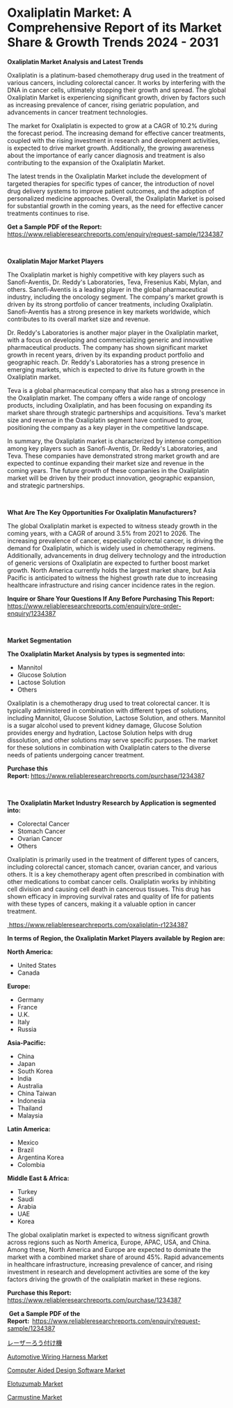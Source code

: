 <p><h1>Oxaliplatin Market: A Comprehensive Report of its Market Share & Growth Trends 2024 - 2031</h1></p><p><strong>Oxaliplatin Market Analysis and Latest Trends</strong></p>
<p><p>Oxaliplatin is a platinum-based chemotherapy drug used in the treatment of various cancers, including colorectal cancer. It works by interfering with the DNA in cancer cells, ultimately stopping their growth and spread. The global Oxaliplatin Market is experiencing significant growth, driven by factors such as increasing prevalence of cancer, rising geriatric population, and advancements in cancer treatment technologies.</p><p>The market for Oxaliplatin is expected to grow at a CAGR of 10.2% during the forecast period. The increasing demand for effective cancer treatments, coupled with the rising investment in research and development activities, is expected to drive market growth. Additionally, the growing awareness about the importance of early cancer diagnosis and treatment is also contributing to the expansion of the Oxaliplatin Market.</p><p>The latest trends in the Oxaliplatin Market include the development of targeted therapies for specific types of cancer, the introduction of novel drug delivery systems to improve patient outcomes, and the adoption of personalized medicine approaches. Overall, the Oxaliplatin Market is poised for substantial growth in the coming years, as the need for effective cancer treatments continues to rise.</p></p>
<p><strong>Get a Sample PDF of the Report:&nbsp;</strong> <a href="https://www.reliableresearchreports.com/enquiry/request-sample/1234387">https://www.reliableresearchreports.com/enquiry/request-sample/1234387</a></p>
<p>&nbsp;</p>
<p><strong>Oxaliplatin Major Market Players</strong></p>
<p><p>The Oxaliplatin market is highly competitive with key players such as Sanofi-Aventis, Dr. Reddy's Laboratories, Teva, Fresenius Kabi, Mylan, and others. Sanofi-Aventis is a leading player in the global pharmaceutical industry, including the oncology segment. The company's market growth is driven by its strong portfolio of cancer treatments, including Oxaliplatin. Sanofi-Aventis has a strong presence in key markets worldwide, which contributes to its overall market size and revenue.</p><p>Dr. Reddy's Laboratories is another major player in the Oxaliplatin market, with a focus on developing and commercializing generic and innovative pharmaceutical products. The company has shown significant market growth in recent years, driven by its expanding product portfolio and geographic reach. Dr. Reddy's Laboratories has a strong presence in emerging markets, which is expected to drive its future growth in the Oxaliplatin market.</p><p>Teva is a global pharmaceutical company that also has a strong presence in the Oxaliplatin market. The company offers a wide range of oncology products, including Oxaliplatin, and has been focusing on expanding its market share through strategic partnerships and acquisitions. Teva's market size and revenue in the Oxaliplatin segment have continued to grow, positioning the company as a key player in the competitive landscape.</p><p>In summary, the Oxaliplatin market is characterized by intense competition among key players such as Sanofi-Aventis, Dr. Reddy's Laboratories, and Teva. These companies have demonstrated strong market growth and are expected to continue expanding their market size and revenue in the coming years. The future growth of these companies in the Oxaliplatin market will be driven by their product innovation, geographic expansion, and strategic partnerships.</p></p>
<p>&nbsp;</p>
<p><strong>What Are The Key Opportunities For Oxaliplatin Manufacturers?</strong></p>
<p><p>The global Oxaliplatin market is expected to witness steady growth in the coming years, with a CAGR of around 3.5% from 2021 to 2026. The increasing prevalence of cancer, especially colorectal cancer, is driving the demand for Oxaliplatin, which is widely used in chemotherapy regimens. Additionally, advancements in drug delivery technology and the introduction of generic versions of Oxaliplatin are expected to further boost market growth. North America currently holds the largest market share, but Asia Pacific is anticipated to witness the highest growth rate due to increasing healthcare infrastructure and rising cancer incidence rates in the region.</p></p>
<p><strong>Inquire or Share Your Questions If Any Before Purchasing This Report:</strong> <a href="https://www.reliableresearchreports.com/enquiry/pre-order-enquiry/1234387">https://www.reliableresearchreports.com/enquiry/pre-order-enquiry/1234387</a></p>
<p>&nbsp;</p>
<p><strong>Market Segmentation</strong></p>
<p><strong>The Oxaliplatin Market Analysis by types is segmented into:</strong></p>
<p><ul><li>Mannitol</li><li>Glucose Solution</li><li>Lactose Solution</li><li>Others</li></ul></p>
<p><p>Oxaliplatin is a chemotherapy drug used to treat colorectal cancer. It is typically administered in combination with different types of solutions, including Mannitol, Glucose Solution, Lactose Solution, and others. Mannitol is a sugar alcohol used to prevent kidney damage, Glucose Solution provides energy and hydration, Lactose Solution helps with drug dissolution, and other solutions may serve specific purposes. The market for these solutions in combination with Oxaliplatin caters to the diverse needs of patients undergoing cancer treatment.</p></p>
<p><strong>Purchase this Report:&nbsp;</strong><a href="https://www.reliableresearchreports.com/purchase/1234387">https://www.reliableresearchreports.com/purchase/1234387</a></p>
<p>&nbsp;</p>
<p><strong>The Oxaliplatin Market Industry Research by Application is segmented into:</strong></p>
<p><ul><li>Colorectal Cancer</li><li>Stomach Cancer</li><li>Ovarian Cancer</li><li>Others</li></ul></p>
<p><p>Oxaliplatin is primarily used in the treatment of different types of cancers, including colorectal cancer, stomach cancer, ovarian cancer, and various others. It is a key chemotherapy agent often prescribed in combination with other medications to combat cancer cells. Oxaliplatin works by inhibiting cell division and causing cell death in cancerous tissues. This drug has shown efficacy in improving survival rates and quality of life for patients with these types of cancers, making it a valuable option in cancer treatment.</p></p>
<p><a href="https://www.reliableresearchreports.com/oxaliplatin-r1234387">&nbsp;https://www.reliableresearchreports.com/oxaliplatin-r1234387</a></p>
<p><strong>In terms of Region, the Oxaliplatin Market Players available by Region are:</strong></p>
<p>
    <p> <strong> North America: </strong>
        <ul>
            <li>United States</li>
            <li>Canada</li>
        </ul>
        </p> 
    <p> <strong> Europe: </strong>
        <ul>
            <li>Germany</li>
            <li>France</li>
            <li>U.K.</li>
            <li>Italy</li>
            <li>Russia</li>
        </ul>
        </p> 
    <p> <strong> Asia-Pacific: </strong>
        <ul>
            <li>China</li>
            <li>Japan</li>
            <li>South Korea</li>
            <li>India</li>
            <li>Australia</li>
            <li>China Taiwan</li>
            <li>Indonesia</li>
            <li>Thailand</li>
            <li>Malaysia</li>
        </ul>
        </p> 
    <p> <strong> Latin America: </strong>
        <ul>
            <li>Mexico</li>
            <li>Brazil</li>
            <li>Argentina Korea</li>
            <li>Colombia</li>
        </ul>
        </p> 
    <p> <strong> Middle East & Africa: </strong>
        <ul>
            <li>Turkey</li>
            <li>Saudi</li>
            <li>Arabia</li>
            <li>UAE</li>
            <li>Korea</li>
        </ul>
    </p>
    </p>
<p><p>The global oxaliplatin market is expected to witness significant growth across regions such as North America, Europe, APAC, USA, and China. Among these, North America and Europe are expected to dominate the market with a combined market share of around 45%. Rapid advancements in healthcare infrastructure, increasing prevalence of cancer, and rising investment in research and development activities are some of the key factors driving the growth of the oxaliplatin market in these regions.</p></p>
<p><strong>Purchase this Report: </strong><a href="https://www.reliableresearchreports.com/purchase/1234387">https://www.reliableresearchreports.com/purchase/1234387</a></p>
<p>&nbsp;<strong>Get a Sample PDF of the Report:&nbsp;&nbsp;</strong><a href="https://www.reliableresearchreports.com/enquiry/request-sample/1234387">https://www.reliableresearchreports.com/enquiry/request-sample/1234387</a></p>
<p><strong></strong></p>
<p><p><a href="https://github.com/RaeJenkins1952/Market-Research-Report-List-1/blob/main/661317854755.md">レーザーろう付け機</a></p><p><a href="https://github.com/shotows/Market-Research-Report-List-2/blob/main/automotive-wiring-harness-market.md">Automotive Wiring Harness Market</a></p><p><a href="https://github.com/Sinjinluong3e0awx2m195k76/Market-Research-Report-List-2/blob/main/computer-aided-design-software-market.md">Computer Aided Design Software Market</a></p><p><a href="https://www.linkedin.com/pulse/elotuzumab-market-competitive-analysis-trends-forecast-2031-keyndex-zyetf">Elotuzumab Market</a></p><p><a href="https://www.linkedin.com/pulse/carmustine-market-insights-cagr-trends-growth-strategies-keyndex-fymwf">Carmustine Market</a></p></p>